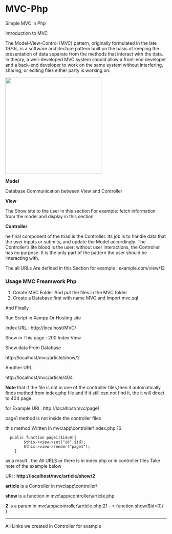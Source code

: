 # MVC-Php
Simple MVC in Php


Introduction to MVC

The Model-View-Control (MVC) pattern, originally formulated in the late 1970s, is a software architecture pattern built on the basis of keeping the presentation of data separate from the methods that interact with the data. In theory, a well-developed MVC system should allow a front-end developer and a back-end developer to work on the same system without interfering, sharing, or editing files either party is working on.


 
<img src="https://upload.wikimedia.org/wikipedia/commons/thumb/a/a0/MVC-Process.svg/1200px-MVC-Process.svg.png" width="300">

<b>Model</b>

Database Communication between View and Controller

<b>View</b>

The Show site to the user in this section
For example: fetch information from the model and display in this section

<b>Controller</b>

he final component of the triad is the Controller. Its job is to handle data that the user inputs or submits, and update the Model accordingly. The Controller’s life blood is the user; without user interactions, the Controller has no purpose. It is the only part of the pattern the user should be interacting with.

The all URLs Are defined in this Section
for example : example.com/view/12

### Usage MVC Freamwork Php

1. Create MVC Folder And put the files in the MVC folder
2. Create a Database first with name MVC and Import mvc.sql

And Finally

Run Script in Xampp Or Hosting site

Index URL : 
http://localhost/MVC/

Show in This page :
200
Index View

Show data From Database

http://localhost/mvc/article/show/2

Another URL

http://localhost/mvc/article/404


<b> Note</b> that if the file is not in one of the controller files,then it automatically finds method from  index.php file and if it still can not find it, the it will direct  to 404  page.
 

for Example 
URl : http://localhost/mvc/page1

page1 method is not inside the controller files

this method Written In mvc\app\controller\index.php:16
```
  public function page1($id=0){
        $this->view->set("id",$id);
        $this->view->render("page1");
    }
  ```
  
as a result , the All URLS or there is in index.php or in controller files 
Take note of the example below

URl : <b>http://localhost/mvc/article/show/2</b>


<b>article</b> is a Controller in mvc\app\controller\

<b>show</b> is a function in mvc\app\controller\article.php

<b>2</b> is a param in mvc\app\controller\article.php:21 - > function show($id=0){ }


----------------------------------

All Links we created in Controller for example


